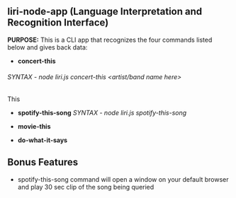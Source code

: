 ## liri-node-app (Language Interpretation and Recognition Interface)
**PURPOSE:** This is a CLI app that recognizes the four commands listed below and gives back data:

* **concert-this**
###### SYNTAX - node liri.js concert-this <artist/band name here>
This 

* **spotify-this-song** *SYNTAX - node liri.js spotify-this-song <song name here>*
  
* **movie-this**

* **do-what-it-says**

## Bonus Features
* spotify-this-song command will open a window on your default browser and play 30 sec clip of the song being queried
